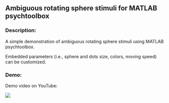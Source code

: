 ## Ambiguous rotating sphere stimuli for MATLAB psychtoolbox

### Description:
A simple demonstration of ambiguous rotating sphere stimuli using MATLAB psychtoolbox.

Embedded parameters (i.e., sphere and dots size, colors, moving speed) can be customized.

### Demo:
Demo video on YouTube:

[![](http://img.youtube.com/vi/ICoejYulyDk/0.jpg)](http://www.youtube.com/watch?v=ICoejYulyDk "ars")
